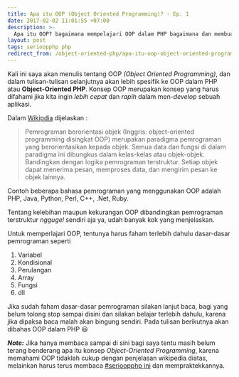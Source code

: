 ```yaml
---
title: Apa itu OOP (Object Oriented Programming)? - Ep. 1
date: 2017-02-02 11:01:55 +07:00
description: >-
  Apa itu OOP? bagaimana mempelajari OOP dalam PHP bagaimana dan membuat website dengan konsep OOP PHP?. OOP merupakan paradigma pemrograman yang berorientasikan kepada objek. Semua data dan fungsi di dalam paradigma ini dibungkus dalam kelas-kelas atau objek-objek. Bandingkan dengan logika pemrograman terstruktur. Setiap objek dapat menerima pesan, memproses data, dan mengirim pesan ke objek lainnya
layout: post
tags: serioopphp php
redirect_from: /object-oriented-php/apa-itu-oop-object-oriented-programming
---
```


Kali ini saya akan menulis tentang OOP *(Object Oriented Programming)*, dan dalam tulisan-tulisan selanjutnya akan lebih spesifik ke OOP dalam PHP atau **Object-Oriented PHP**. Konsep OOP merupakan konsep yang harus difahami jika kita ingin _lebih cepat_ dan _rapih_ dalam men-*develop* sebuah aplikasi.

Dalam <a href="https://id.wikipedia.org/wiki/Pemrograman_berorientasi_objek" target="_blank">Wikipdia</a> dijelaskan :

> Pemrograman berorientasi objek (Inggris: object-oriented programming disingkat OOP) merupakan paradigma pemrograman yang berorientasikan kepada objek. Semua data dan fungsi di dalam paradigma ini dibungkus dalam kelas-kelas atau objek-objek. Bandingkan dengan logika pemrograman terstruktur. Setiap objek dapat menerima pesan, memproses data, dan mengirim pesan ke objek lainnya.

Contoh beberapa bahasa pemrograman yang menggunakan OOP adalah PHP, Java, Python, Perl, C++, .Net, Ruby.

Tentang kelebihan maupun kekurangan OOP dibandingkan pemrograman terstruktur *nggugel* sendiri aja ya, udah banyak kok yang menjelaskan.

Untuk memperlajari OOP, tentunya harus faham terlebih dahulu dasar-dasar pemrograman seperti

1. Variabel
2. Kondisional
3. Perulangan
4. Array
5. Fungsi
6. dll

Jika sudah faham dasar-dasar pemrograman silakan lanjut baca, bagi yang belum tolong stop sampai disini dan silakan belajar terlebih dahulu, karena jika dipaksa baca malah akan bingung sendiri. Pada tulisan berikutnya akan dibahas OOP dalam PHP 😃

**_Note:_** Jika hanya membaca sampai di sini bagi saya tentu masih belum terang benderang apa itu konsep _Object-Oriented Programming_, karena memahami OOP tidaklah cukup dengan penjelasan wikipedia diatas, melainkan harus terus membaca <a href="/tag/serioopphp">#serioopphp ini</a> dan mempraktekkannya.
